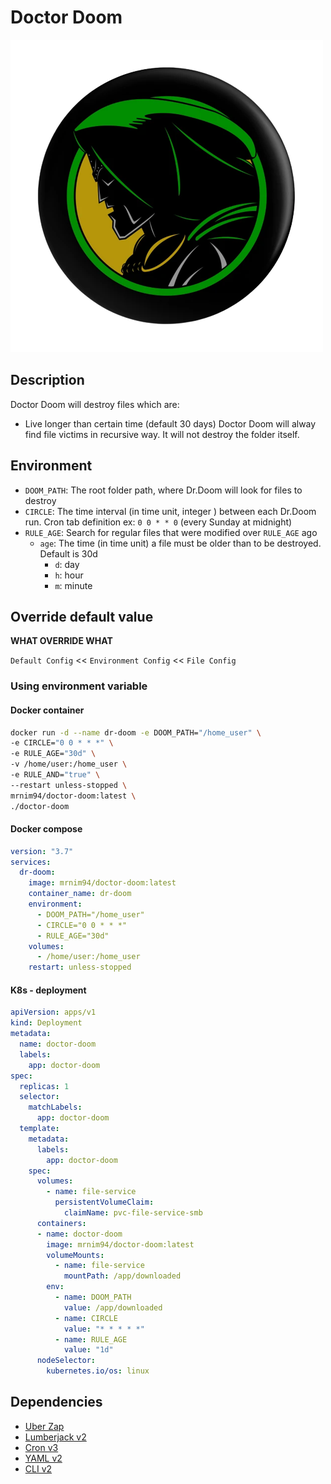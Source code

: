 # Doctor Doom

![Dr.Doom](./images/drdoom-removebg-preview.png)

## Description

Doctor Doom will destroy files which are:

- Live longer than certain time (default 30 days)
Doctor Doom will alway find file victims in recursive way. It will not destroy the folder itself.

## Environment

- `DOOM_PATH`: The root folder path, where Dr.Doom will look for files to destroy
- `CIRCLE`: The time interval (in time unit, integer ) between each Dr.Doom run. Cron tab definition ex: `0 0 * * 0` (every Sunday at midnight)   
- `RULE_AGE`: Search for regular files that were modified over `RULE_AGE` ago
  - `age`: The time (in time unit) a file must be older than to be destroyed. Default is 30d
    - `d`: day
    - `h`: hour
    - `m`: minute


## Override default value

**WHAT OVERRIDE WHAT**

`Default Config` << `Environment Config` << `File Config`

### Using environment variable

#### Docker container

```bash
docker run -d --name dr-doom -e DOOM_PATH="/home_user" \
-e CIRCLE="0 0 * * *" \
-e RULE_AGE="30d" \
-v /home/user:/home_user \
-e RULE_AND="true" \
--restart unless-stopped \
mrnim94/doctor-doom:latest \
./doctor-doom
```

#### Docker compose

```yaml
version: "3.7"
services:
  dr-doom:
    image: mrnim94/doctor-doom:latest
    container_name: dr-doom
    environment:
      - DOOM_PATH="/home_user"
      - CIRCLE="0 0 * * *"
      - RULE_AGE="30d"
    volumes:
      - /home/user:/home_user
    restart: unless-stopped
```

#### K8s - deployment

```yaml
apiVersion: apps/v1
kind: Deployment
metadata:
  name: doctor-doom
  labels:
    app: doctor-doom
spec:
  replicas: 1
  selector:
    matchLabels:
      app: doctor-doom
  template:
    metadata:
      labels:
        app: doctor-doom
    spec:
      volumes:
        - name: file-service
          persistentVolumeClaim:
            claimName: pvc-file-service-smb
      containers:
      - name: doctor-doom
        image: mrnim94/doctor-doom:latest
        volumeMounts:
          - name: file-service
            mountPath: /app/downloaded
        env:
          - name: DOOM_PATH
            value: /app/downloaded
          - name: CIRCLE
            value: "* * * * *"
          - name: RULE_AGE
            value: "1d"
      nodeSelector:
        kubernetes.io/os: linux

```

## Dependencies

- [Uber Zap](https://github.com/uber-go/zap)
- [Lumberjack v2](https://pkg.go.dev/gopkg.in/natefinch/lumberjack.v2?utm_source=godoc)
- [Cron v3](https://pkg.go.dev/github.com/robfig/cron/v3@v3.0.0)
- [YAML v2](https://pkg.go.dev/gopkg.in/yaml.v2@v2.4.0)
- [CLI v2](https://pkg.go.dev/github.com/urfave/cli/v2@v2.23.6)

